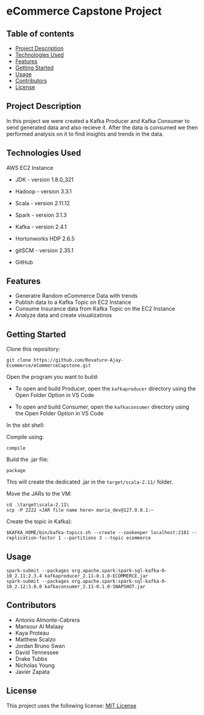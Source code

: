 # eCommerce Capstone Project

## Table of contents
* [Project Description](#project-description)
* [Technologies Used](#technologies-used)
* [Features](#features)
* [Getting Started](#getting-started)
* [Usage](#usage)
* [Contributors](#contributors)
* [License](license)

## Project Description

In this project we were created a Kafka Producer and Kafka Consumer to send generated data and also recieve it. After the data is consumed we then performed analysis on it to find insights and trends in the data.

## Technologies Used

AWS EC2 Instance
- JDK - version 1.8.0_321
- Hadoop - version 3.3.1
- Scala - version 2.11.12
- Spark - version 3.1.3
- Kafka - version 2.4.1

- Hortonworks HDP 2.6.5
- gitSCM - version 2.35.1
- GitHub

## Features

- Generatre Random eCommerce Data with trends
- Publish data to a Kafka Topic on EC2 Instance
- Consume Insurance data from Kafka Topic on the EC2 Instance
- Analyze data and create visualizatinos

## Getting Started
Clone this repository:

    git clone https://github.com/Revature-Ajay-Ecommerce/eCommerceCapstone.git
    
Open the program you want to build:

- To open and build Producer, open the `kafkaproducer` directory using the Open Folder Option in VS Code

- To open and build Consumer, open the `kafkaconsumer` directory using the Open Folder Option in VS Code

In the sbt shell:

Compile using:

    compile

Build the .jar file:

    package
    
This will create the dedicated .jar in the `target/scala-2.11/` folder.
    
Move the JARs to the VM:

    cd .\target\scala-2.11\
    scp -P 2222 <JAR file name here> maria_dev@127.0.0.1:~
    
Create the topic in Kafka):

    $KAFKA_HOME/bin/kafka-topics.sh --create --zookeeper localhost:2181 --replication-factor 1 --partitions 3 --topic ecommerce

## Usage

    spark-submit --packages org.apache.spark:spark-sql-kafka-0-10_2.11:2.3.4 kafkaproducer_2.11-0.1.0-ECOMMERCE.jar
    spark-submit --packages org.apache.spark:spark-sql-kafka-0-10_2.12:3.0.0 kafkaconsumer_2.11-0.1.0-SNAPSHOT.jar

## Contributors
 - Antonio Almonte-Cabrera
 - Mansour Al Malaay
 - Kaya Proteau
 - Matthew Scalzo
 - Jordan Bruno Swan
 - David Tennessee
 - Drake Tubbs
 - Nicholas Young
 - Javier Zapata

## License
This project uses the following license: [MIT License](https://github.com/Revature-Ajay-Ecommerce/eCommerceCapstone/blob/02873be5f4a4b1ef13772636dea55ecbb8edb060/LICENSE)

